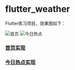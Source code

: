 # flutter_weather

Flutter练习项目，效果图如下：

![首页](https://img-blog.csdnimg.cn/20190731135413932.gif)
![今日热点](https://img-blog.csdnimg.cn/2019073113440648.gif)



### [首页实现](https://blog.csdn.net/sjdjdjdjahd/article/details/97916262)

### [今日热点实现](https://blog.csdn.net/sjdjdjdjahd/article/details/97955932)
